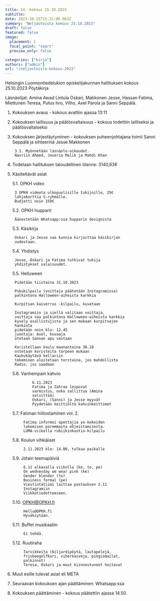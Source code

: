 ```yaml
---
title: 14. kokous 25.10.2023
subtitle: 
date: 2023-10-25T15:15:00.063Z
summary: "Neljästoista kokous 25.10.2023"
draft: false
featured: false
image:
  placement: 1
  focal_point: "smart"
  preview_only: false

categories: ["kirja"]
authors: ["admin"]
url: "/neljastoista-kokous-2023"
---
```

Helsingin Luonnontiedelukion opiskelijakunnan hallituksen kokous 25.10.2023
Pöytäkirja

Läsnäolijat: Amina Awad  Lintula Oskari, Makkonen Jesse, Hassan Fatima, Miettunen Teresa, Putus Iivo, Vilho, Axel Parola ja Sanni Seppälä.


1. Kokouksen avaus - kokous avattiin ajassa 13:11
2. Kokouksen laillisuus ja päätösvaltaisuus - kokous todettiin lailliseksi ja
päätösvaltaiseksi
3. Kokouksen järjestäytyminen - kokouksen puheenjohtajana toimii Sanni Seppälä ja sihteerinä Jesse Makkonen
        
        3.1. Myönnetään läsnäolo-oikeudet.
        Nasriin Ahmed, Javeria Malik ja Mahdi Khan 
4. Todetaan hallituksen taloudellinen tilanne: 3140,63€

5. Käsiteltävät asiat
       
    5.1. OPKH video 

        3 OPKH videota ulkopuolisille tukijoille, 25€   
        lahjakorttia S-ryhmälle.
        Budjetti noin 150€

        
    5.2. OPKH hupparit

        Äänestetään Whatsapp:ssa hupparin designista

    5.3. Käsikirja

        Oskari ja Jesse saa kunnia kirjoittaa käsikirjan 
        uudestaan. 

    5.4. Yhdistys
        
        Jesse, Oskari ja Fatima tutkivat tukija 
        yhdistykset salaisuudet.

    5.5. Helluween
        
        Pidetään tiistaina 31.10.2023
        
        Pukukilpailu (voittaja päätetään Instagramissa)
        palkintona Halloween-aiheista karkkia
        
        Kurpitsan kaiverrus -kilpailu, kuvataan 
        
        Instagramiin ja siellä valitaan voittaja, 
        voittaja saa palkintona Halloween-aiheista karkkia
        kysely osallistujista ja sen mukaan kurpitsojen 
        hankinta
        pidetään noin klo: 12.45
        juontaja: Axel, kuvaaja
        otetaan Sannan apu vastaan
        
        Koristellaan koulu maanantaina 30.10
        ostetaan koristeita tarpeen mukaan
        Kauhukäytävä kellariin
        tekeminen aloitetaan torstaina, jos mahdollista
        Radio, jos saadaan


    5.6. Vanhempain kahvio
                
                6.11.2023
                Fatima ja Zahraa leipovat
                varmistus, onko sallittua (Amina 
                selvittää)
                Oskari, (Sanni) ja Jesse myyvät
                Pyydetään keittiöltä kahvinkeittimet

    5.7. Fatiman hiillostaminen vol. 2.
            
            Fatima informoi opettajia yo-kokeiden 
            lukemisen paremmasta ohjeistamisesta.
            LUMA-viikolla rubiikinkuutio-kilpailu

    5.8. Koulun vihkiäiset
            
            2.11.2023 klo: 14.00, tulkaa paikalle

    5.9. Jotain teemapäiviä
            
            6.11 alkavalla viikolla (ke, to, pe)
            On wednesday we wear pink (ke)
            Gender blender (to)
            Business formal (pe)	
            Viestintätiimi laittaa postauksen 2.11 
            Instagramiin
            Viikkotiedotteeseen. 

    5.10. OPKH@OPKH.fi
        
            Hellu@OPKH.fi
            Hyväksytään.

    5.11. Buffet musikaaliin
        
            Ei tehdä.

    5.12. Ruutiraha
        
            Tarvikkeita (biljardipöytä, lautapelejä, 
            frisbeegolfkori, viherkasveja, pingismailat, 
            palkinnot)
            Teresa, Oskari ja muut kiinnostuneet hoitavat

6. Muut esille tulevat asiat eli META
7. Seuraavan kokouksen ajan päättäminen: Whatsapp:ssa
8. Kokouksen päättäminen - kokous päätettiin ajassa 14.50.
